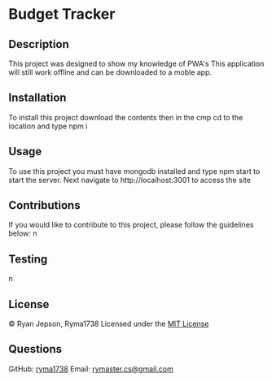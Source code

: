 # Budget Tracker
##  Description
This project was designed to show my knowledge of PWA's This application will still work offline and can be downloaded to a moble app.


## Installation
To install this project download the contents then in the cmp cd to the location and type npm i

## Usage
To use this project you must have mongodb installed and type npm start to start the server. Next navigate to http://localhost:3001 to access the site


## Contributions
If you would like to contribute to this project, please follow the guidelines below:
n

## Testing
n

## License

© Ryan Jepson, Ryma1738
Licensed under the [MIT License](LICENSE)
        

## Questions
GitHub: [ryma1738](https://github.com/ryma1738)
Email: <rymaster.cs@gmail.com>
